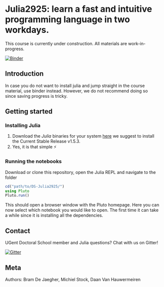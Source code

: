 # Julia2925: learn a fast and intuitive programming language in two workdays. 

This course is currently under construction. All materials are work-in-progress.

[![Binder](https://mybinder.org/badge_logo.svg)](https://mybinder.org/v2/gh/beramos/DS-Julia2925/binder_pluto_server?urlpath=pluto)

## Introduction

In case you do not want to install julia and jump straight in the course material, use binder instead. However, we do not recommend doing so since saving progress is tricky. 

## Getting started
### Installing Julia
1. Download the *Julia* binaries for your system [here](https://julialang.org/downloads/) we suggest to install the Current Stable Release v1.5.3.
2. Yes, it is that simple :zap:

### Running the notebooks
Download or clone this repository, open the Julia REPL and navigate to the folder

```julia
cd("path/to/DS-Julia2925/")
using Pluto
Pluto.run()
```

This should open a browser window with the Pluto homepage. Here you can now select which notebook you would like to open. The first time it can take a while since it is installing all the dependencies.

## Contact
UGent Doctoral School member and Julia questions? Chat with us on Gitter!

[![Gitter](https://badges.gitter.im/DS-Julia2925/community.svg)](https://gitter.im/DS-Julia2925/community?utm_source=badge&utm_medium=badge&utm_campaign=pr-badge)

## Meta
Authors: Bram De Jaegher, Michiel Stock, Daan Van Hauwermeiren
